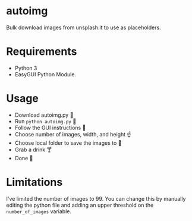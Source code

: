 # autoimg
Bulk download images from unsplash.it to use as placeholders.

# Requirements
* Python 3
* EasyGUI Python Module. 

# Usage
* Download autoimg.py :floppy_disk:
* Run `python autoimg.py` :floppy_disk:
* Follow the GUI instructions :blue_book:
* Choose number of images, width, and height :point_up:
* Choose local folder to save the images to :open_file_folder:
* Grab a drink :cocktail:
* Done :tada:

# Limitations
I've limited the number of images to 99. You can change this by manually editing the python file and adding an upper threshold on 
the `number_of_images` variable.
